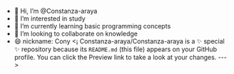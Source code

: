 - 👋 Hi, I’m @Constanza-araya
- 👀 I’m interested in study
- 🌱 I’m currently learning basic programming concepts
- 💞️ I’m looking to collaborate on knowledge
- 😄 nickname: Cony
  <¡
Constanza-araya/Constanza-araya is a ✨ special ✨ repository because its `README.md` (this file) appears on your GitHub profile.
You can click the Preview link to take a look at your changes.
--->
